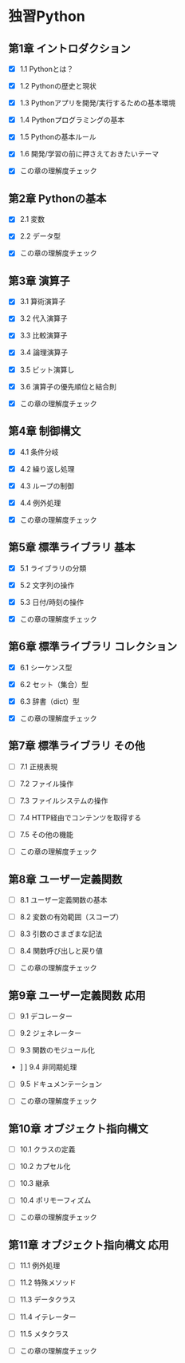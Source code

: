 # 独習Python

## 第1章 イントロダクション

- [x] 1.1 Pythonとは？

- [x] 1.2 Pythonの歴史と現状

- [x] 1.3 Pythonアプリを開発/実行するための基本環境

- [x] 1.4 Pythonプログラミングの基本

- [x] 1.5 Pythonの基本ルール

- [x] 1.6 開発/学習の前に押さえておきたいテーマ

- [x] この章の理解度チェック

## 第2章 Pythonの基本

- [x] 2.1 変数

- [x] 2.2 データ型

- [x] この章の理解度チェック

## 第3章 演算子

- [x] 3.1 算術演算子

- [x] 3.2 代入演算子

- [x] 3.3 比較演算子

- [x] 3.4 論理演算子

- [x] 3.5 ビット演算し

- [x] 3.6 演算子の優先順位と結合則

- [x] この章の理解度チェック

## 第4章 制御構文

- [x] 4.1 条件分岐

- [x] 4.2 繰り返し処理

- [x] 4.3 ループの制御

- [x] 4.4 例外処理

- [x] この章の理解度チェック

## 第5章 標準ライブラリ 基本

- [x] 5.1 ライブラリの分類

- [x] 5.2 文字列の操作

- [x] 5.3 日付/時刻の操作

- [x] この章の理解度チェック

## 第6章 標準ライブラリ コレクション

- [x] 6.1 シーケンス型

- [x] 6.2 セット（集合）型

- [x] 6.3 辞書（dict）型

- [x] この章の理解度チェック

## 第7章 標準ライブラリ その他

- [ ] 7.1 正規表現

- [ ] 7.2 ファイル操作

- [ ] 7.3 ファイルシステムの操作

- [ ] 7.4 HTTP経由でコンテンツを取得する

- [ ] 7.5 その他の機能

- [ ] この章の理解度チェック

## 第8章 ユーザー定義関数

- [ ] 8.1 ユーザー定義関数の基本

- [ ] 8.2 変数の有効範囲（スコープ）

- [ ] 8.3 引数のさまざまな記法

- [ ] 8.4 関数呼び出しと戻り値

- [ ] この章の理解度チェック

## 第9章 ユーザー定義関数 応用

- [ ] 9.1 デコレーター

- [ ] 9.2 ジェネレーター

- [ ] 9.3 関数のモジュール化

- ] ] 9.4 非同期処理

- [ ] 9.5 ドキュメンテーション

- [ ] この章の理解度チェック

## 第10章 オブジェクト指向構文

- [ ] 10.1 クラスの定義

- [ ] 10.2 カプセル化

- [ ] 10.3 継承

- [ ] 10.4 ポリモーフィズム

- [ ] この章の理解度チェック

## 第11章 オブジェクト指向構文 応用

- [ ] 11.1 例外処理

- [ ] 11.2 特殊メソッド

- [ ] 11.3 データクラス

- [ ] 11.4 イテレーター

- [ ] 11.5 メタクラス

- [ ] この章の理解度チェック

